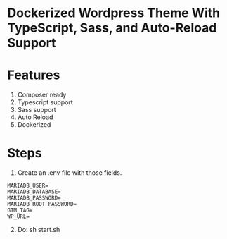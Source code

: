 # Dockerized Wordpress Theme With TypeScript, Sass, and Auto-Reload Support

# Features

1. Composer ready
2. Typescript support
3. Sass support
4. Auto Reload
5. Dockerized

# Steps

1. Create an .env file with those fields.

```
MARIADB_USER=
MARIADB_DATABASE=
MARIADB_PASSWORD=
MARIADB_ROOT_PASSWORD=
GTM_TAG=
WP_URL=
```

2. Do: sh start.sh